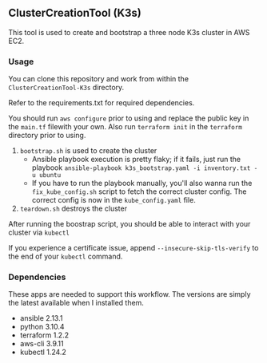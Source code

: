 ## ClusterCreationTool (K3s)
This tool is used to create and bootstrap a three node K3s cluster in AWS EC2.

### Usage
You can clone this repository and work from within the `ClusterCreationTool-K3s` directory.

Refer to the requirements.txt for required dependencies.

You should run `aws configure` prior to using and replace the public key in the `main.tf` filewith your own. Also run `terraform init` in the `terraform` directory prior to using.

1. `bootstrap.sh` is used to create the cluster
	* Ansible playbook execution is pretty flaky; if it fails, just run the playbook `ansible-playbook k3s_bootstrap.yaml -i inventory.txt -u ubuntu` 
	* If you have to run the playbook manually, you'll also wanna run the `fix_kube_config.sh` script to fetch the correct cluster config. The correct config is now in the `kube_config.yaml` file.
2. `teardown.sh` destroys the cluster

After running the boostrap script, you should be able to interact with your cluster via `kubectl`

If you experience a certificate issue, append `--insecure-skip-tls-verify` to the end of your `kubectl` command.

### Dependencies
These apps are needed to support this workflow. The versions are simply the latest available when I installed them.
- ansible 2.13.1
- python 3.10.4
- terraform 1.2.2
- aws-cli 3.9.11
- kubectl 1.24.2


